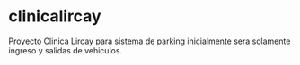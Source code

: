 # clinicalircay
Proyecto Clinica Lircay para sistema de parking
inicialmente sera solamente ingreso y salidas de vehiculos.

